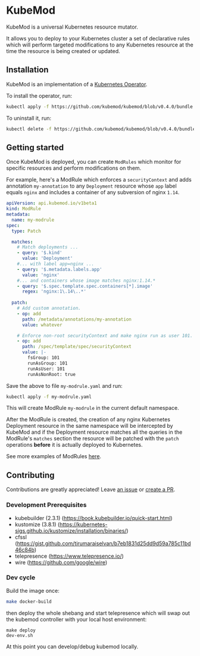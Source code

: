 # KubeMod

KubeMod is a universal Kubernetes resource mutator.

It allows you to deploy to your Kubernetes cluster a set of declarative rules which will  perform targeted modifications
to any Kubernetes resource at the time the resource is being created or updated.

## Installation

KubeMod is an implementation of a [Kubernetes Operator](https://kubernetes.io/docs/concepts/extend-kubernetes/operator/).

To install the operator, run:

```bash
kubectl apply -f https://github.com/kubemod/kubemod/blob/v0.4.0/bundle.yaml
```

To uninstall it, run:

```bash
kubectl delete -f https://github.com/kubemod/kubemod/blob/v0.4.0/bundle.yaml
```

## Getting started

Once KubeMod is deployed, you can create `ModRules` which monitor for specific resources and perform modifications on them.

For example, here's a ModRule which enforces a `securityContext` and adds annotation `my-annotation` to any `Deployment`
resource whose `app` label equals `nginx` and includes a container of any subversion of nginx `1.14`.

```yaml
apiVersion: api.kubemod.io/v1beta1
kind: ModRule
metadata:
  name: my-modrule
spec:
  type: Patch

  matches:
    # Match deployments ...
    - query: '$.kind'
      value: 'Deployment'
    #... with label app=nginx ...
    - query: '$.metadata.labels.app'
      value: 'nginx'
    #... and containers whose image matches nginx:1.14.*
    - query: '$.spec.template.spec.containers[*].image'
      regex: 'nginx:1\.14\..*'
    
  patch:
    # Add custom annotation.
    - op: add
      path: /metadata/annotations/my-annotation
      value: whatever

    # Enforce non-root securityContext and make nginx run as user 101.
    - op: add
      path: /spec/template/spec/securityContext
      value: |-
        fsGroup: 101
        runAsGroup: 101
        runAsUser: 101
        runAsNonRoot: true
```
 
 Save the above to file `my-modrule.yaml` and run:
 ```bash
 kubectl apply -f my-modrule.yaml
```

This will create ModRule `my-modrule` in the current default namespace.
 
After the ModRule is created, the creation of any nginx Kubernetes Deployment resource in the same namespace will be intercepted by KubeMod and if
the Deployment resource matches all the queries in the ModRule's `matches` section the resource will be patched with the `patch` operations **before**
it is actually deployed to Kubernetes.

See more examples of ModRules [here](https://github.com/kubemod/kubemod/tree/master/core/testdata/modrules).

## Contributing

Contributions are greatly appreciated! Leave [an issue](https://github.com/kubemod/kubemod/issues)
or [create a PR](https://github.com/kubemod/kubemod/compare).

### Development Prerequisites

* kubebuilder (2.3.1) (https://book.kubebuilder.io/quick-start.html)
* kustomize (3.8.1) (https://kubernetes-sigs.github.io/kustomize/installation/binaries/)
* cfssl (https://gist.github.com/tirumaraiselvan/b7eb1831d25dd9d59a785c11bd46c84b)
* telepresence (https://www.telepresence.io/)
* wire (https://github.com/google/wire)

### Dev cycle

Build the image once:
```bash
make docker-build
```
then deploy the whole shebang and start telepresence which will swap out the kubemod controller with your local host environment:
```
make deploy
dev-env.sh
```
At this point you can develop/debug kubemod locally.
